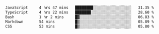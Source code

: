 <!--START_SECTION:waka-->

```txt
JavaScript     4 hrs 47 mins   ████████░░░░░░░░░░░░░░░░░   31.35 %
TypeScript     4 hrs 22 mins   ███████░░░░░░░░░░░░░░░░░░   28.60 %
Bash           1 hr 2 mins     █▓░░░░░░░░░░░░░░░░░░░░░░░   06.83 %
Markdown       54 mins         █▒░░░░░░░░░░░░░░░░░░░░░░░   05.89 %
CSS            53 mins         █▒░░░░░░░░░░░░░░░░░░░░░░░   05.80 %
```

<!--END_SECTION:waka-->